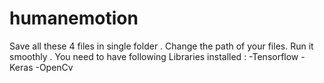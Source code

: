 # humanemotion


Save all these 4 files in single folder . 
Change the path of your files.
Run it smoothly . 
You need to have following Libraries installed :
 -Tensorflow
 -Keras
 -OpenCv
